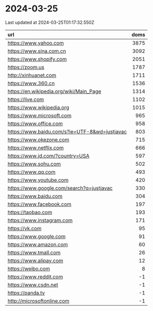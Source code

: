 # 2024-03-25

<!-- BEGIN -->
Last updated at 2024-03-25T01:17:32.550Z

url | doms
:- | -:
https://www.yahoo.com | 3875
https://www.sina.com.cn | 3092
https://www.shopify.com | 2051
https://zoom.us | 1787
http://xinhuanet.com | 1711
https://www.360.cn | 1536
https://en.wikipedia.org/wiki/Main_Page | 1314
https://live.com | 1102
https://www.wikipedia.org | 1015
https://www.microsoft.com | 965
https://www.office.com | 958
https://www.baidu.com/s?ie=UTF-8&wd=justjavac | 803
https://www.okezone.com | 715
https://www.netflix.com | 666
https://www.jd.com/?country=USA | 597
https://www.sohu.com | 502
https://www.qq.com | 493
https://www.youtube.com | 420
https://www.google.com/search?q=justjavac | 330
https://www.baidu.com | 304
https://www.facebook.com | 197
https://taobao.com | 193
https://www.instagram.com | 171
https://vk.com | 95
https://www.google.com | 91
https://www.amazon.com | 60
https://www.tmall.com | 26
https://www.alipay.com | 12
https://weibo.com | 8
https://www.reddit.com | -1
https://www.csdn.net | -1
https://panda.tv | -1
http://microsoftonline.com | -1
<!-- END -->
